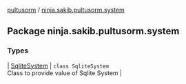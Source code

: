 [pultusorm](../index.md) / [ninja.sakib.pultusorm.system](.)

## Package ninja.sakib.pultusorm.system

### Types

| [SqliteSystem](-sqlite-system/index.md) | `class SqliteSystem`<br>Class to provide value of Sqlite System |

